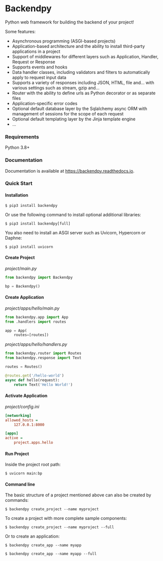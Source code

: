 
# Backendpy
Python web framework for building the backend of your project!

Some features:
* Asynchronous programming (ASGI-based projects)
* Application-based architecture and the ability to install third-party applications in a project
* Support of middlewares for different layers such as Application, Handler, Request or Response
* Supports events and hooks
* Data handler classes, including validators and filters to automatically apply to request input data
* Supports a variety of responses including JSON, HTML, file and… with various settings such as stream, gzip and…
* Router with the ability to define urls as Python decorator or as separate files
* Application-specific error codes
* Optional default database layer by the Sqlalchemy async ORM with management of sessions for the scope of each request
* Optional default templating layer by the Jinja template engine
* …

### Requirements
Python 3.8+

### Documentation
Documentation is available at https://backendpy.readthedocs.io.


### Quick Start

#### Installation
```shell
$ pip3 install backendpy
```
Or use the following command to install optional additional libraries:
```shell
$ pip3 install backendpy[full]
```
You also need to install an ASGI server such as Uvicorn, Hypercorn or Daphne:
```shell
$ pip3 install uvicorn
```

#### Create Project

*project/main.py*
```python
from backendpy import Backendpy

bp = Backendpy()
```

#### Create Application

*project/apps/hello/main.py*
```python
from backendpy.app import App
from .handlers import routes

app = App(
    routes=[routes])
```
*project/apps/hello/handlers.py*
```python
from backendpy.router import Routes
from backendpy.response import Text

routes = Routes()

@routes.get('/hello-world')
async def hello(request):
    return Text('Hello World!')
```

#### Activate Application

*project/config.ini*
```ini
[networking]
allowed_hosts =
    127.0.0.1:8000

[apps]
active =
    project.apps.hello
```

#### Run Project

Inside the project root path:
```shell
$ uvicorn main:bp
```

#### Command line
The basic structure of a project mentioned above can also be created by commands:
```shell
$ backendpy create_project --name myproject
```
To create a project with more complete sample components:
```shell
$ backendpy create_project --name myproject --full
```
Or to create an application:
```shell
$ backendpy create_app --name myapp
```
```shell
$ backendpy create_app --name myapp --full
```
